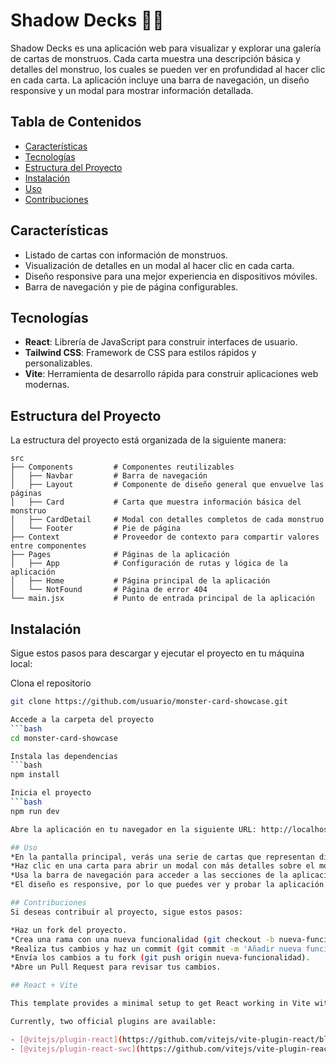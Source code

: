 # Shadow Decks 👻🎃

Shadow Decks es una aplicación web para visualizar y explorar una galería de cartas de monstruos. Cada carta muestra una descripción básica y detalles del monstruo, los cuales se pueden ver en profundidad al hacer clic en cada carta. La aplicación incluye una barra de navegación, un diseño responsive y un modal para mostrar información detallada.

## Tabla de Contenidos
- [Características](#características)
- [Tecnologías](#tecnologías)
- [Estructura del Proyecto](#estructura-del-proyecto)
- [Instalación](#instalación)
- [Uso](#uso)
- [Contribuciones](#contribuciones)

## Características
- Listado de cartas con información de monstruos.
- Visualización de detalles en un modal al hacer clic en cada carta.
- Diseño responsive para una mejor experiencia en dispositivos móviles.
- Barra de navegación y pie de página configurables.

## Tecnologías
- **React**: Librería de JavaScript para construir interfaces de usuario.
- **Tailwind CSS**: Framework de CSS para estilos rápidos y personalizables.
- **Vite**: Herramienta de desarrollo rápida para construir aplicaciones web modernas.

## Estructura del Proyecto

La estructura del proyecto está organizada de la siguiente manera:

```plaintext
src
├── Components         # Componentes reutilizables
│   ├── Navbar         # Barra de navegación
│   ├── Layout         # Componente de diseño general que envuelve las páginas
│   ├── Card           # Carta que muestra información básica del monstruo
│   ├── CardDetail     # Modal con detalles completos de cada monstruo
│   └── Footer         # Pie de página
├── Context            # Proveedor de contexto para compartir valores entre componentes
├── Pages              # Páginas de la aplicación
│   ├── App            # Configuración de rutas y lógica de la aplicación
│   ├── Home           # Página principal de la aplicación
│   └── NotFound       # Página de error 404
└── main.jsx           # Punto de entrada principal de la aplicación
```

## Instalación
Sigue estos pasos para descargar y ejecutar el proyecto en tu máquina local:

Clona el repositorio
```bash
git clone https://github.com/usuario/monster-card-showcase.git

Accede a la carpeta del proyecto
```bash
cd monster-card-showcase

Instala las dependencias
```bash
npm install

Inicia el proyecto
```bash
npm run dev

Abre la aplicación en tu navegador en la siguiente URL: http://localhost:5173

## Uso
*En la pantalla principal, verás una serie de cartas que representan diferentes monstruos.
*Haz clic en una carta para abrir un modal con más detalles sobre el monstruo.
*Usa la barra de navegación para acceder a las secciones de la aplicación.
*El diseño es responsive, por lo que puedes ver y probar la aplicación en dispositivos de diferentes tamaños de pantalla.

## Contribuciones
Si deseas contribuir al proyecto, sigue estos pasos:

*Haz un fork del proyecto.
*Crea una rama con una nueva funcionalidad (git checkout -b nueva-funcionalidad).
*Realiza tus cambios y haz un commit (git commit -m 'Añadir nueva funcionalidad').
*Envía los cambios a tu fork (git push origin nueva-funcionalidad).
*Abre un Pull Request para revisar tus cambios.

## React + Vite

This template provides a minimal setup to get React working in Vite with HMR and some ESLint rules.

Currently, two official plugins are available:

- [@vitejs/plugin-react](https://github.com/vitejs/vite-plugin-react/blob/main/packages/plugin-react/README.md) uses [Babel](https://babeljs.io/) for Fast Refresh
- [@vitejs/plugin-react-swc](https://github.com/vitejs/vite-plugin-react-swc) uses [SWC](https://swc.rs/) for Fast Refresh
